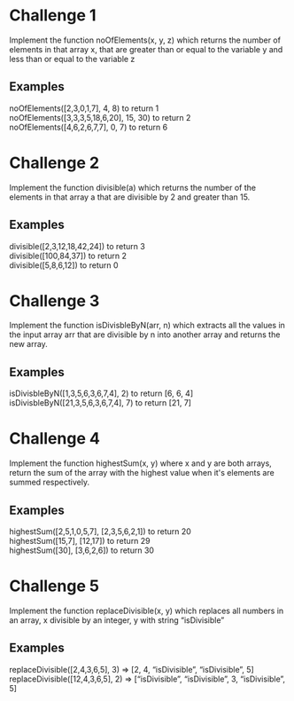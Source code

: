 # Challenge 1

Implement the function noOfElements(x, y, z) which returns the number of elements in that array x, that are greater than or equal to the variable y and less than or equal to the variable z

## Examples

noOfElements([2,3,0,1,7], 4, 8) to return 1  
noOfElements([3,3,3,5,18,6,20], 15, 30) to return 2  
noOfElements([4,6,2,6,7,7], 0, 7) to return 6

# Challenge 2

Implement the function divisible(a) which returns the number of the elements in that array a that are divisible by 2 and greater than 15.

## Examples

divisible([2,3,12,18,42,24]) to return 3  
divisible([100,84,37]) to return 2  
divisible([5,8,6,12]) to return 0

# Challenge 3

Implement the function isDivisbleByN(arr, n) which extracts all the values in the input array arr that are divisible by n into another array and returns the new array.

## Examples

isDivisbleByN([1,3,5,6,3,6,7,4], 2) to return [6, 6, 4]  
isDivisbleByN([21,3,5,6,3,6,7,4], 7) to return [21, 7]

# Challenge 4

Implement the function highestSum(x, y) where x and y are both arrays, return the sum of the array with the highest value when it's elements are summed respectively.

## Examples

highestSum([2,5,1,0,5,7], [2,3,5,6,2,1]) to return 20  
highestSum([15,7], [12,17]) to return 29  
highestSum([30], [3,6,2,6]) to return 30

# Challenge 5

Implement the function replaceDivisible(x, y) which replaces all numbers in an array, x divisible by an integer, y with string “isDivisible”

## Examples

replaceDivisible([2,4,3,6,5], 3) => [2, 4, “isDivisible”, “isDivisible”, 5]  
replaceDivisible([12,4,3,6,5], 2) => [“isDivisible”, “isDivisible”, 3, “isDivisible”, 5]
